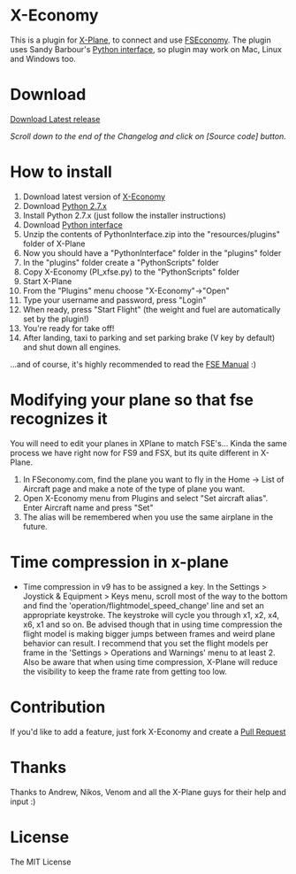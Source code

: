 # X-Economy

This is a plugin for [X-Plane](http://x-plane.com), to connect and use [FSEconomy](http://www.fseconomy.net/).
The plugin uses Sandy Barbour's [Python interface](http://www.xpluginsdk.org/python_interface.htm), so plugin may work on Mac, Linux and Windows too.

# Download
[Download Latest release](https://github.com/ksgy/x-economy/releases/latest)

*Scroll down to the end of the Changelog and click on [Source code] button.*

# How to install

1. Download latest version of [X-Economy](https://github.com/ksgy/x-economy/releases)
2. Download [Python 2.7.x](http://www.python.org/download/releases/)
3. Install Python 2.7.x (just follow the installer instructions)
4. Download [Python interface](http://www.xpluginsdk.org/python_interface.htm)
5. Unzip the contents of PythonInterface.zip into the "resources/plugins" folder of X-Plane
6. Now you should have a "PythonInterface" folder in the "plugins" folder
7. In the "plugins" folder create a "PythonScripts" folder
8. Copy X-Economy (PI_xfse.py) to the "PythonScripts" folder
9. Start X-Plane
10. From the "Plugins" menu choose "X-Economy"->"Open"
11. Type your username and password, press "Login"
12. When ready, press "Start Flight" (the weight and fuel are automatically set by the plugin!)
13. You're ready for take off!
14. After landing, taxi to parking and set parking brake (V key by default) and shut down all engines.

...and of course, it's highly recommended to read the [FSE Manual](https://sites.google.com/site/fseoperationsguide/) :)


# Modifying your plane so that fse recognizes it

You will need to edit your planes in XPlane to match FSE's... Kinda the same process we have right now for FS9 and FSX, but its quite different in X-Plane.

1. In FSeconomy.com, find the plane you want to fly in the Home -> List of Aircraft page and make a note of the type of plane you want.
2. Open X-Economy menu from Plugins and select "Set aircraft alias". Enter Aircraft name and press "Set"
3. The alias will be remembered when you use the same airplane in the future.


# Time compression in x-plane

- Time compression in v9 has to be assigned a key. In the Settings > Joystick & Equipment > Keys menu, scroll most of the way to the bottom and find the 'operation/flightmodel_speed_change' line and set an appropriate keystroke. The keystroke will cycle you through x1, x2, x4, x6, x1 and so on. Be advised though that in using time compression the flight model is making bigger jumps between frames and weird plane behavior can result. I recommend that you set the flight models per frame in the 'Settings > Operations and Warnings' menu to at least 2. Also be aware that when using time compression, X-Plane will reduce the visibility to keep the frame rate from getting too low.


# Contribution

If you'd like to add a feature, just fork X-Economy and create a [Pull Request](https://help.github.com/articles/using-pull-requests)


# Thanks

Thanks to Andrew, Nikos, Venom and all the X-Plane guys for their help and input :)


# License
The MIT License
